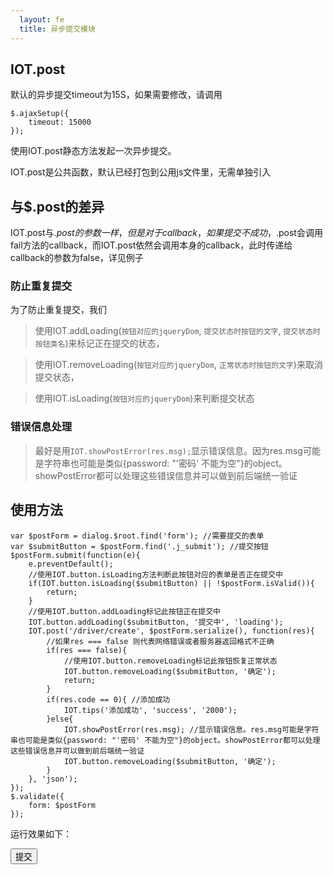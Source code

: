 ```yaml
---
  layout: fe
  title: 异步提交模块
---
```


## IOT.post

默认的异步提交timeout为15S，如果需要修改，请调用

    $.ajaxSetup({
        timeout: 15000
    });

使用IOT.post静态方法发起一次异步提交。

IOT.post是公共函数，默认已经打包到公用js文件里，无需单独引入


## 与$.post的差异

IOT.post与$.post的参数一样，但是对于callback，如果提交不成功，$.post会调用fail方法的callback，而IOT.post依然会调用本身的callback，此时传递给callback的参数为false，详见例子

### 防止重复提交

为了防止重复提交，我们

> 使用IOT.addLoading(`按钮对应的jqueryDom`, `提交状态时按钮的文字`, `提交状态时按钮类名`)来标记正在提交的状态，

> 使用IOT.removeLoading(`按钮对应的jqueryDom`, `正常状态时按钮的文字`)来取消提交状态，

> 使用IOT.isLoading(`按钮对应的jqueryDom`)来判断提交状态

### 错误信息处理

> 最好是用`IOT.showPostError(res.msg);`显示错误信息。因为res.msg可能是字符串也可能是类似{password: "'密码' 不能为空"}的object。showPostError都可以处理这些错误信息并可以做到前后端统一验证


## 使用方法



    var $postForm = dialog.$root.find('form'); //需要提交的表单
    var $submitButton = $postForm.find('.j_submit'); //提交按钮
    $postForm.submit(function(e){
        e.preventDefault();
        //使用IOT.button.isLoading方法判断此按钮对应的表单是否正在提交中
        if(IOT.button.isLoading($submitButton) || !$postForm.isValid()){
            return;
        }
        //使用IOT.button.addLoading标记此按钮正在提交中
        IOT.button.addLoading($submitButton, '提交中', 'loading');
        IOT.post('/driver/create', $postForm.serialize(), function(res){
            //如果res === false 则代表网络错误或者服务器返回格式不正确
            if(res === false){
                //使用IOT.button.removeLoading标记此按钮恢复正常状态
                IOT.button.removeLoading($submitButton, '确定');
                return;
            }
            if(res.code == 0){ //添加成功
                IOT.tips('添加成功', 'success', '2000');
            }else{
                IOT.showPostError(res.msg); //显示错误信息。res.msg可能是字符串也可能是类似{password: "'密码' 不能为空"}的object。showPostError都可以处理这些错误信息并可以做到前后端统一验证
                IOT.button.removeLoading($submitButton, '确定');
            }
        }, 'json');
    });
    $.validate({
        form: $postForm
    });




运行效果如下：

<button onclick="submitDemo();" class="button j_submit">提交</button>

<script>
        function submitDemo(){
            var $button = $('.j_submit')
            IOT.button.addLoading($button, '提交中', 'loading');
            setTimeout(function(){
                IOT.tips('提交成功', 'success', '2000');
                IOT.button.removeLoading($button, '提交');
            }, 1500);
        }
</script>